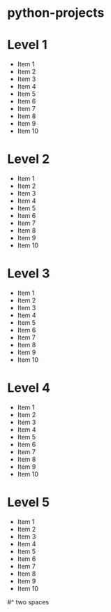 # python-projects

# Level 1 #
- Item 1
- Item 2
- Item 3
- Item 4
- Item 5
- Item 6
- Item 7
- Item 8
- Item 9
- Item 10

# Level 2 #
- Item 1
- Item 2
- Item 3
- Item 4
- Item 5
- Item 6
- Item 7
- Item 8
- Item 9
- Item 10

# Level 3 #
- Item 1
- Item 2
- Item 3
- Item 4
- Item 5
- Item 6
- Item 7
- Item 8
- Item 9
- Item 10

# Level 4 #
- Item 1
- Item 2
- Item 3
- Item 4
- Item 5
- Item 6
- Item 7
- Item 8
- Item 9
- Item 10

# Level 5 #
- Item 1
- Item 2
- Item 3
- Item 4
- Item 5
- Item 6
- Item 7
- Item 8
- Item 9
- Item 10
   
#^ two spaces
